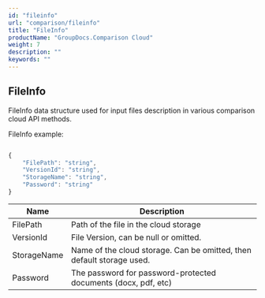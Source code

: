 ```yaml
---
id: "fileinfo"
url: "comparison/fileinfo"
title: "FileInfo"
productName: "GroupDocs.Comparison Cloud"
weight: 7
description: ""
keywords: ""
---
```


## FileInfo ##

FileInfo data structure used for input files description in various comparison cloud API methods.

FileInfo example:

```javascript

{
    "FilePath": "string",
    "VersionId": "string",
    "StorageName": "string",
    "Password": "string"
}

```

|Name|Description
|---|---
|FilePath|Path of the file in the cloud storage
|VersionId|File Version, can be null or omitted.
|StorageName|Name of the cloud storage. Can be omitted, then default storage used.
|Password|The password for password-protected documents (docx, pdf, etc)
